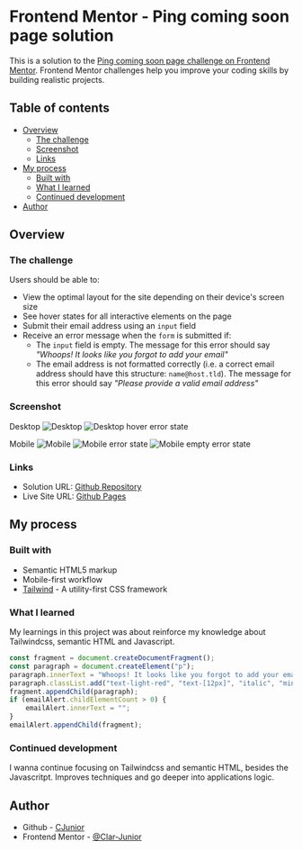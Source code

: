 # Frontend Mentor - Ping coming soon page solution

This is a solution to the [Ping coming soon page challenge on Frontend Mentor](https://www.frontendmentor.io/challenges/ping-single-column-coming-soon-page-5cadd051fec04111f7b848da). Frontend Mentor challenges help you improve your coding skills by building realistic projects.

## Table of contents

-   [Overview](#overview)
    -   [The challenge](#the-challenge)
    -   [Screenshot](#screenshot)
    -   [Links](#links)
-   [My process](#my-process)
    -   [Built with](#built-with)
    -   [What I learned](#what-i-learned)
    -   [Continued development](#continued-development)
-   [Author](#author)

## Overview

### The challenge

Users should be able to:

-   View the optimal layout for the site depending on their device's screen size
-   See hover states for all interactive elements on the page
-   Submit their email address using an `input` field
-   Receive an error message when the `form` is submitted if:
    -   The `input` field is empty. The message for this error should say _"Whoops! It looks like you forgot to add your email"_
    -   The email address is not formatted correctly (i.e. a correct email address should have this structure: `name@host.tld`). The message for this error should say _"Please provide a valid email address"_

### Screenshot

Desktop
![Desktop](./preview/desktop.png)
![Desktop hover error state](./preview/desktop-hover-error-state.png)

Mobile
![Mobile](./preview/mobile.png)
![Mobile error state](./preview/mobile-error-state.png)
![Mobile empty error state](./preview/mobile-empty-error-state.png)

### Links

-   Solution URL: [Github Repository](https://github.com/Clar-Junior/ping-single-column-coming-soon-page)
-   Live Site URL: [Github Pages](https://clar-junior.github.io/ping-single-column-coming-soon-page/)

## My process

### Built with

-   Semantic HTML5 markup
-   Mobile-first workflow
-   [Tailwind](https://tailwindcss.com/) - A utility-first CSS framework

### What I learned

My learnings in this project was about reinforce my knowledge about Tailwindcss, semantic HTML and Javascript.

```js
const fragment = document.createDocumentFragment();
const paragraph = document.createElement("p");
paragraph.innerText = "Whoops! It looks like you forgot to add your email";
paragraph.classList.add("text-light-red", "text-[12px]", "italic", "min-md:text-start", "min-md:px-8");
fragment.appendChild(paragraph);
if (emailAlert.childElementCount > 0) {
	emailAlert.innerText = "";
}
emailAlert.appendChild(fragment);
```

### Continued development

I wanna continue focusing on Tailwindcss and semantic HTML, besides the Javascritpt. Improves techniques and go deeper into applications logic.

## Author

-   Github - [CJunior](https://github.com/Clar-Junior)
-   Frontend Mentor - [@Clar-Junior](https://www.frontendmentor.io/profile/Clar-Junior)
